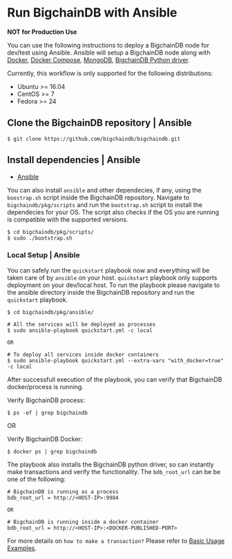 # Run BigchainDB with Ansible

**NOT for Production Use**

You can use the following instructions to deploy a BigchainDB node for
dev/test using Ansible. Ansible will setup a BigchainDB node along with
[Docker](https://www.docker.com/), [Docker Compose](https://docs.docker.com/compose/),
[MongoDB](https://www.mongodb.com/), [BigchainDB Python driver](https://docs.bigchaindb.com/projects/py-driver/en/latest/).

Currently, this workflow is only supported for the following distributions:
- Ubuntu >= 16.04
- CentOS >= 7
- Fedora >= 24

## Clone the BigchainDB repository | Ansible
```text
$ git clone https://github.com/bigchaindb/bigchaindb.git
```

## Install dependencies | Ansible
- [Ansible](http://docs.ansible.com/ansible/latest/intro_installation.html)

You can also install `ansible` and other dependecies, if any, using the `boostrap.sh` script
inside the BigchainDB repository.
Navigate to `bigchaindb/pkg/scripts` and run the `bootstrap.sh` script to install the dependecies
for your OS. The script also checks if the OS you are running is compatible with the
supported versions.

```text
$ cd bigchaindb/pkg/scripts/
$ sudo ./bootstrap.sh
```

### Local Setup | Ansible
You can safely run the `quickstart` playbook now and everything will be taken care of by `ansible` on your host. `quickstart` playbook only supports deployment on your dev/local host. To run the playbook please navigate to the ansible directory inside the BigchainDB repository and run the `quickstart` playbook.

```text
$ cd bigchaindb/pkg/ansible/

# All the services will be deployed as processes
$ sudo ansible-playbook quickstart.yml -c local

OR

# To deploy all services inside docker containers
$ sudo ansible-playbook quickstart.yml --extra-vars "with_docker=true" -c local
```

After successfull execution of the playbook, you can verify that BigchainDB docker/process is running.

Verify BigchainDB process:
```text
$ ps -ef | grep bigchaindb
```

OR

Verify BigchainDB Docker:
```text
$ docker ps | grep bigchaindb
```

The playbook also installs the BigchainDB python driver, so can instantly make transactions and verify the functionality. The `bdb_root_url` can be be one of the following:
```text
# BigchainDB is running as a process
bdb_root_url = http://<HOST-IP>:9984

OR

# BigchainDB is running inside a docker container
bdb_root_url = http://<HOST-IP>:<DOCKER-PUBLISHED-PORT>
```
For more details on `how to make a transaction?` Please refer to [Basic Usage Examples](https://docs.bigchaindb.com/projects/py-driver/en/latest/connect.html).

